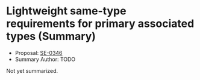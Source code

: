 # Lightweight same-type requirements for primary associated types (Summary)

* Proposal: [SE-0346](https://github.com/apple/swift-evolution/blob/main/proposals/0346-light-weight-same-type-syntax.md)
* Summary Author: TODO

Not yet summarized.
